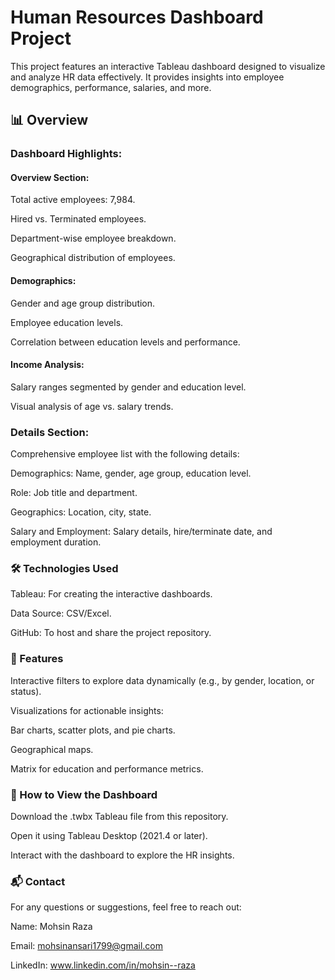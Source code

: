 # Human Resources Dashboard Project
This project features an interactive Tableau dashboard designed to visualize and analyze HR data effectively. It provides insights into employee demographics, performance, salaries, and more.

## 📊 Overview

### Dashboard Highlights:

#### Overview Section:

Total active employees: 7,984.

Hired vs. Terminated employees.

Department-wise employee breakdown.

Geographical distribution of employees.

#### Demographics:

Gender and age group distribution.

Employee education levels.

Correlation between education levels and performance.

#### Income Analysis:

Salary ranges segmented by gender and education level.

Visual analysis of age vs. salary trends.

### Details Section:

Comprehensive employee list with the following details:

Demographics: Name, gender, age group, education level.

Role: Job title and department.

Geographics: Location, city, state.

Salary and Employment: Salary details, hire/terminate date, and employment duration.

### 🛠️ Technologies Used

Tableau: For creating the interactive dashboards.

Data Source: CSV/Excel.

GitHub: To host and share the project repository.

### 🌟 Features

Interactive filters to explore data dynamically (e.g., by gender, location, or status).

Visualizations for actionable insights:

Bar charts, scatter plots, and pie charts.

Geographical maps.

Matrix for education and performance metrics.

### 🚀 How to View the Dashboard

Download the .twbx Tableau file from this repository.

Open it using Tableau Desktop (2021.4 or later).

Interact with the dashboard to explore the HR insights.

### 📬 Contact

For any questions or suggestions, feel free to reach out:

Name: Mohsin Raza

Email: mohsinansari1799@gmail.com

LinkedIn: www.linkedin.com/in/mohsin--raza
